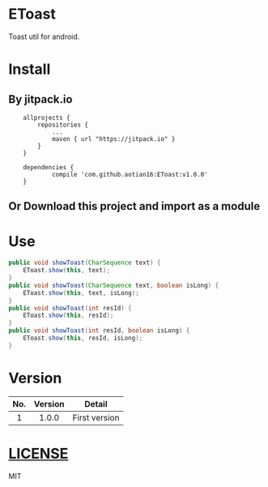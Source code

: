 # EToast
Toast util for android.

# Install

## By jitpack.io

```
	allprojects {
		repositories {
			...
			maven { url "https://jitpack.io" }
		}
	}
```

```
	dependencies {
	        compile 'com.github.aotian16:EToast:v1.0.0'
	}
```

## Or Download this project and import as a module

# Use

```java
public void showToast(CharSequence text) {
    EToast.show(this, text);
}
public void showToast(CharSequence text, boolean isLong) {
    EToast.show(this, text, isLong);
}
public void showToast(int resId) {
    EToast.show(this, resId);
}
public void showToast(int resId, boolean isLong) {
    EToast.show(this, resId, isLong);
}
```

# Version

| No.  | Version | Detail        |
| :--: | :-----: | ------------- |
|  1   |  1.0.0  | First version |

# [LICENSE](https://github.com/aotian16/EToast/blob/master/LICENSE)

MIT